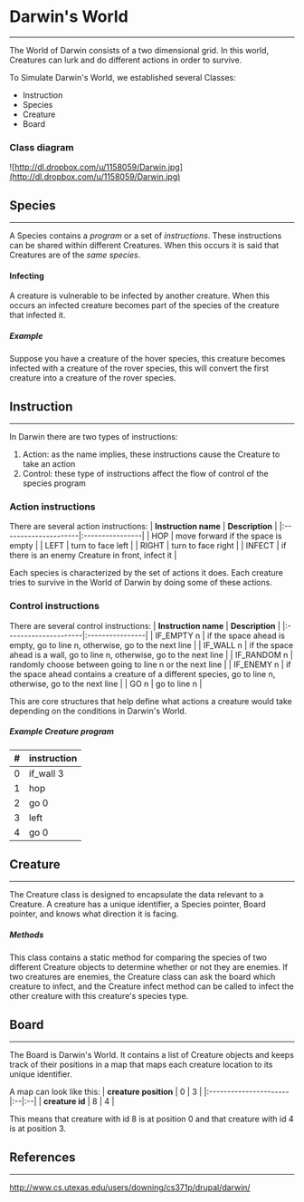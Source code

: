 # Darwin's World #

---


The World of Darwin consists of a two dimensional grid. In this world, Creatures can lurk and do different actions in order to survive.


To Simulate Darwin's World, we established several Classes:
  * Instruction
  * Species
  * Creature
  * Board
### Class diagram ###
![http://dl.dropbox.com/u/1158059/Darwin.jpg](http://dl.dropbox.com/u/1158059/Darwin.jpg)


## Species ##

---

A Species contains a _program_ or a set of _instructions_. These instructions can be shared within different Creatures. When this occurs it is said that Creatures are of the _same_ _species_.

#### Infecting ####
A creature is vulnerable to be infected by another creature. When this occurs an infected creature becomes part of the species of the creature that infected it.

##### Example #####
Suppose you have a creature of the hover species, this creature becomes infected with a creature of the rover species, this will convert the first creature into a creature of the rover species.


## Instruction ##

---

In Darwin there are two types of instructions:
  1. Action: as the name implies, these instructions cause the Creature to take an action
  1. Control: these type of instructions affect the flow of control of the species program

### Action instructions ###
There are several action instructions:
| **Instruction name** | **Description** |
|:---------------------|:----------------|
| HOP | move forward if the space is empty |
| LEFT | turn to face left |
| RIGHT | turn to face right |
| INFECT | if there is an enemy Creature in front, infect it |

Each species is characterized by the set of actions it does. Each creature tries to survive in the World of Darwin by doing some of these actions.


### Control instructions ###
There are several control instructions:
| **Instruction name** | **Description** |
|:---------------------|:----------------|
| IF\_EMPTY n | if the space ahead is empty, go to line n, otherwise, go to the next line |
| IF\_WALL n | if the space ahead is a wall, go to line n, otherwise, go to the next line  |
| IF\_RANDOM n | randomly choose between going to line n or the next line |
| IF\_ENEMY n | if the space ahead contains a creature of a different species, go to line n, otherwise, go to the next line |
| GO n | go to line n |

This are core structures that help define what actions a creature would take depending on the conditions in Darwin's World.

##### Example Creature program #####
| **#** | **instruction** |
|:------|:----------------|
| 0 | if\_wall 3 |
| 1 | hop |
| 2 | go 0 |
| 3 | left |
| 4 | go 0 |

## Creature ##

---

The Creature class is designed to encapsulate the data relevant to a Creature.
A creature has a unique identifier, a Species pointer, Board pointer, and knows what direction it is facing.

##### Methods #####
This class contains a static method for comparing the species of two different Creature objects to determine whether or not they are enemies.
If two creatures are enemies, the Creature class can ask the board which creature to infect, and the Creature infect method can be called to infect the other creature with this creature's species type.


## Board ##

---

The Board is Darwin's World. It contains a list of Creature objects and keeps track of their positions in a map that maps each creature location to its unique identifier.

A map can look like this:
| **creature position** | 0 | 3 |
|:----------------------|:--|:--|
| **creature id** | 8 | 4 |

This means that creature with id 8 is at position 0 and that creature with id 4 is at position 3.


## References ##

---

http://www.cs.utexas.edu/users/downing/cs371p/drupal/darwin/